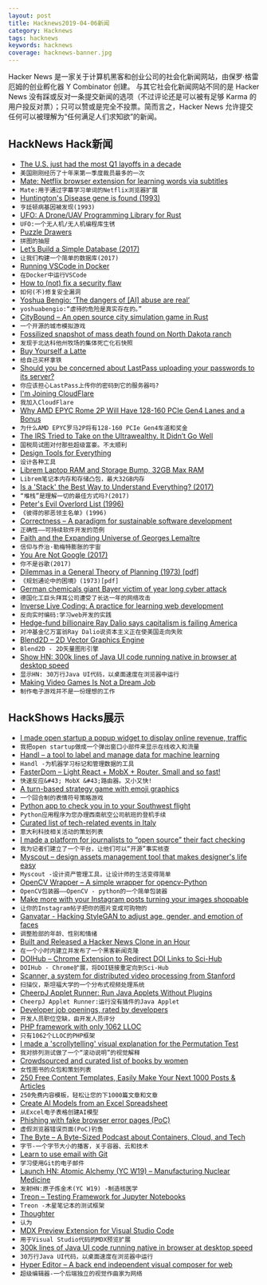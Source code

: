 ```yaml
---
layout: post
title: Hacknews2019-04-06新闻
category: Hacknews
tags: hacknews
keywords: hacknews
coverage: hacknews-banner.jpg
---
```


Hacker News 是一家关于计算机黑客和创业公司的社会化新闻网站，由保罗·格雷厄姆的创业孵化器 Y Combinator 创建。
与其它社会化新闻网站不同的是 Hacker News 没有踩或反对一条提交新闻的选项（不过评论还是可以被有足够 Karma 的用户投反对票）；只可以赞或是完全不投票。简而言之，Hacker News 允许提交任何可以被理解为“任何满足人们求知欲”的新闻。

## HackNews Hack新闻


- [The U.S. just had the most Q1 layoffs in a decade](https://www.axios.com/us-q1-layoffs-in-a-decade-6309b133-5212-4204-976b-347de6f4ad41.html)
- `美国刚刚经历了十年来第一季度裁员最多的一次`
- [Mate: Netflix browser extension for learning words via subtitles](https://www.matetranslate.com/netflix)
- `Mate:用于通过字幕学习单词的Netflix浏览器扩展`
- [Huntington&#39;s Disease gene is found (1993)](http://news.mit.edu/1993/huntington-0331)
- `亨廷顿病基因被发现(1993)`
- [UFO: A Drone/UAV Programming Library for Rust](https://github.com/ajmwagar/ufo)
- `UFO:一个无人机/无人机编程库生锈`
- [Puzzle Drawers](https://incoherency.co.uk/blog/stories/puzzle-drawers.html)
- `拼图的抽屉`
- [Let’s Build a Simple Database (2017)](https://cstack.github.io/db_tutorial/)
- `让我们构建一个简单的数据库(2017)`
- [Running VSCode in Docker](https://binal.pub/2019/04/running-vscode-in-docker/)
- `在Docker中运行VSCode`
- [How to (not) fix a security flaw](https://lwn.net/SubscriberLink/784758/2b1a5bde3bb3fcf9/)
- `如何(不)修复安全漏洞`
- [Yoshua Bengio: ‘The dangers of [AI] abuse are real’](https://www.nature.com/articles/d41586-019-00505-2)
- `yoshuabengio:“虐待的危险是真实存在的。”`
- [CityBound – An open source city simulation game in Rust](https://github.com/citybound/citybound)
- `一个开源的城市模拟游戏`
- [Fossilized snapshot of mass death found on North Dakota ranch](https://www.agweek.com/node/4593281)
- `发现于北达科他州牧场的集体死亡化石快照`
- [Buy Yourself a Latte](https://ritholtz.com/2019/04/buy-yourself-a-fking-latte/)
- `给自己买杯拿铁`
- [Should you be concerned about LastPass uploading your passwords to its server?](https://palant.de/2019/03/18/should-you-be-concerned-about-lastpass-uploading-your-passwords-to-its-server/)
- `你应该担心LastPass上传你的密码到它的服务器吗?`
- [I&#39;m Joining CloudFlare](https://words.steveklabnik.com/i-m-joining-cloudflare)
- `我加入CloudFlare`
- [Why AMD EPYC Rome 2P Will Have 128-160 PCIe Gen4 Lanes and a Bonus](https://www.servethehome.com/why-amd-epyc-rome-2p-will-have-128-160-pcie-gen4-lanes-and-a-bonus/)
- `为什么AMD EPYC罗马2P将有128-160 PCIe Gen4车道和奖金`
- [The IRS Tried to Take on the Ultrawealthy. It Didn’t Go Well](https://www.propublica.org/article/ultrawealthy-taxes-irs-internal-revenue-service-global-high-wealth-audits)
- `国税局试图对付那些超级富豪。不太顺利`
- [Design Tools for Everything](https://github.com/LisaDziuba/Awesome-Design-Tools)
- `设计各种工具`
- [Librem Laptop RAM and Storage Bump, 32GB Max RAM](https://puri.sm/posts/librem-laptop-ram-and-storage-bump-32gb-max-ram/)
- `Librem笔记本内存和存储凸包，最大32GB内存`
- [Is a &#39;Stack&#39; the Best Way to Understand Everything? (2017)](https://www.nytimes.com/2017/04/11/magazine/new-technology-is-built-on-a-stack-is-that-the-best-way-to-understand-everything-else-too.html)
- `“堆栈”是理解一切的最佳方式吗?(2017)`
- [Peter&#39;s Evil Overlord List (1996)](http://www.eviloverlord.com/lists/overlord.html)
- `《彼得的邪恶领主名单》(1996)`
- [Correctness – A paradigm for sustainable software development](http://nonullpointers.com/posts/2019-03-27-correctness-the-paradigm-for-sustainable-software-development.html)
- `正确性——可持续软件开发的范例`
- [Faith and the Expanding Universe of Georges Lemaître](http://churchlife.nd.edu/2019/04/04/faith-and-the-expanding-universe-of-georges-lemaitre/)
- `信仰与乔治·勒梅特膨胀的宇宙`
- [You Are Not Google (2017)](https://blog.bradfieldcs.com/you-are-not-google-84912cf44afb)
- `你不是谷歌(2017)`
- [Dilemmas in a General Theory of Planning (1973) [pdf]](http://www.sympoetic.net/Managing_Complexity/complexity_files/1973%20Rittel%20and%20Webber%20Wicked%20Problems.pdf)
- `《规划通论中的困境》(1973)[pdf]`
- [German chemicals giant Bayer victim of year long cyber attack](https://techerati.com/news-hub/bayer-cyber-attack-malware-china/)
- `德国化工巨头拜耳公司遭受了长达一年的网络攻击`
- [Inverse Live Coding: A practice for learning web development](https://computinged.wordpress.com/2019/02/04/inverse-live-coding-a-practice-for-teaching-web-development/)
- `反向实时编码:学习web开发的实践`
- [Hedge-fund billionaire Ray Dalio says capitalism is failing America](https://www.businessinsider.com/ray-dalio-on-how-to-save-failing-capitalism-2019-4)
- `对冲基金亿万富翁Ray Dalio说资本主义正在使美国走向失败`
- [Blend2D – 2D Vector Graphics Engine](https://blend2d.com/)
- `Blend2D - 2D矢量图形引擎`
- [Show HN: 300k lines of Java UI code running native in browser at desktop speed](http://reportmill.com/snaptea/RM15/)
- `显示HN: 30万行Java UI代码，以桌面速度在浏览器中运行`
- [Making Video Games Is Not a Dream Job](https://www.nytimes.com/2019/04/04/opinion/video-games-layoffs-union.html)
- `制作电子游戏并不是一份理想的工作`


## HackShows Hacks展示

- [ I made open startup a popup widget to display online revenue, traffic](https://dailyinsight.com/#)
- `我把open startup做成一个弹出窗口小部件来显示在线收入和流量`
- [ Handl – a tool to label and manage data for machine learning](https://handl.ai)
- `Handl -为机器学习标记和管理数据的工具`
- [ FasterDom – Light React &#43; MobX &#43; Router. Small and so fast!](https://pxyup.github.io/FastDom/)
- `快速反应&#43; MobX &#43;路由器。又小又快!`
- [ A turn-based strategy game with emoji graphics](https://medium.com/@pschanely/introducing-emojitactics-db480ace2eb3)
- `一个回合制的表情符号策略游戏`
- [ Python app to check you in to your Southwest flight](https://github.com/pyro2927/SouthwestCheckin)
- `Python应用程序为您办理西南航空公司航班的登机手续`
- [ Curated list of tech-related events in Italy](https://github.com/ildoc/awesome-italy-events)
- `意大利科技相关活动的策划列表`
- [ I made a platform for journalists to “open source” their fact checking](https://sourcedfact.com)
- `我为记者们建立了一个平台，让他们可以“开源”事实核查`
- [ Myscout – design assets management tool that makes designer&#39;s life easy](https://iconscout.com/my-scout)
- `Myscout -设计资产管理工具，让设计师的生活变得简单`
- [ OpenCV Wrapper – A simple wrapper for opencv-Python](https://opencv-wrapper.readthedocs.io/en/latest/?badge=latest)
- `OpenCV包装器——OpenCV - python的一个简单包装器`
- [ Make more with your Instagram posts turning your images shoppable](https://pagelix.com/)
- `让你的Instagram帖子把你的图片变成可购物的`
- [ Ganvatar - Hacking StyleGAN to adjust age, gender, and emotion of faces](https://ganvatar.com)
- `调整脸部的年龄、性别和情绪`
- [ Built and Released a Hacker News Clone in an Hour](https://pubsub.pubnub.com/v1/blocks/sub-key/sub-c-4ab8fea0-3600-11e9-82f9-d2a672cc1cb7/hn)
- `在一个小时内建立并发布了一个黑客新闻克隆`
- [ DOIHub – Chrome Extension to Redirect DOI Links to Sci-Hub](https://github.com/bschne/DOIHub/)
- `DOIHub - Chrome扩展，将DOI链接重定向到Sci-Hub`
- [ Scanner,  a system for distributed video processing from Stanford](http://scanner.run/)
- `扫描仪，斯坦福大学的一个分布式视频处理系统`
- [ CheerpJ Applet Runner: Run Java Applets Without Plugins](https://chrome.google.com/webstore/detail/cheerpj-applet-runner/bbmolahhldcbngedljfadjlognfaaein)
- `CheerpJ Applet Runner:运行没有插件的Java Applet`
- [ Developer job openings, rated by developers](https://jobscurated.com/)
- `开发人员职位空缺，由开发人员评分`
- [ PHP framework with only 1062 LLOC](https://www.webiik.com)
- `只有1062个LLOC的PHP框架`
- [ I made a &#39;scrollytelling&#39; visual explanation for the Permutation Test](https://www.jwilber.me/permutationtest/)
- `我对排列测试做了一个“滚动说明”的视觉解释`
- [ Crowdsourced and curated list of books by women](https://thebooksbywomen.com/)
- `女性图书的众包和策划列表`
- [ 250 Free Content Templates, Easily Make Your Next 1000 Posts &amp; Articles](https://vumiu.com/dynamic-content-templates/)
- `250免费内容模板，轻松让您的下1000篇文章和文章`
- [ Create AI Models from an Excel Spreadsheet](https://getyantra.com)
- `从Excel电子表格创建AI模型`
- [ Phishing with fake browser error pages (PoC)](https://error.lazuritelabs.com/)
- `虚假浏览器错误页面(PoC)钓鱼`
- [ The Byte – A Byte-Sized Podcast about Containers, Cloud, and Tech](http://thebyte.io)
- `字节-一个字节大小的播客，关于容器、云和技术`
- [ Learn to use email with Git](https://git-send-email.io)
- `学习使用Git的电子邮件`
- [Launch HN: Atomic Alchemy (YC W19) – Manufacturing Nuclear Medicine](https://news.ycombinator.com/item?id=19565224)
- `发射HN:原子炼金术(YC W19) -制造核医学`
- [ Treon – Testing Framework for Jupyter Notebooks](https://github.com/ReviewNB/treon)
- `Treon -木星笔记本的测试框架`
- [ Thoughter](https://aytwit.com/thoughter)
- `认为`
- [ MDX Preview Extension for Visual Studio Code](https://github.com/xyc/vscode-mdx-preview)
- `用于Visual Studio代码的MDX预览扩展`
- [ 300k lines of Java UI code running native in browser at desktop speed](http://reportmill.com/snaptea/RM15/)
- `30万行Java UI代码，以桌面速度在浏览器中运行`
- [ Hyper Editor – A back end independent visual composer for web](https://github.com/DivineITLimited/hyper-editor)
- `超级编辑器-一个后端独立的视觉作曲家为网络`


